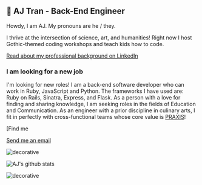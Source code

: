 ## 🔮 AJ Tran - Back-End Engineer 

Howdy, I am AJ. My pronouns are he / they. 

I thrive at the intersection of science, art, and humanities! Right now I host Gothic-themed coding workshops and teach kids how to code. 

[Read about my professional background on LinkedIn](https://www.linkedin.com/in/ajtran-dev/)  

### I am looking for a new job

I'm looking for new roles! I am a back-end software developer who can work in Ruby, JavaScript and Python. The frameworks I have used are: Ruby on Rails, Sinatra, Express, and Flask. As a person with a love for finding and sharing knowledge, I am seeking roles in the fields of Education and Communication. As an engineer with a prior discipline in culinary arts, I fit in perfectly with cross-functional teams whose core value is [PRAXIS](https://www.wordnik.com/words/praxis)!


[Find me 

[Send me an email](mailto:ajtrandev@gmail.com)



![decorative](https://user-images.githubusercontent.com/31839316/96356889-ec9e8680-10b1-11eb-99b5-7a196827eecb.png)

![AJ's github stats](https://github-readme-stats.vercel.app/api?username=ajtran303&show_icons=true&theme=synthwave)

![decorative](https://user-images.githubusercontent.com/31839316/96356871-bc56e800-10b1-11eb-92b2-f8d19160831b.png)
